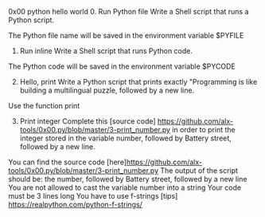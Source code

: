 0x00 python hello world
0. Run Python file
Write a Shell script that runs a Python script.

The Python file name will be saved in the environment variable $PYFILE

1. Run inline
Write a Shell script that runs Python code.

The Python code will be saved in the environment variable $PYCODE

2. Hello, print
Write a Python script that prints exactly "Programming is like building a multilingual puzzle, followed by a new line.

Use the function print

3. Print integer
Complete this [source code] <https://github.com/alx-tools/0x00.py/blob/master/3-print_number.py> in order to print the integer stored in the variable number, followed by Battery street, followed by a new line.

You can find the source code [here]<https://github.com/alx-tools/0x00.py/blob/master/3-print_number.py>
The output of the script should be:
the number, followed by Battery street,
followed by a new line
You are not allowed to cast the variable number into a string
Your code must be 3 lines long
You have to use f-strings [tips] <https://realpython.com/python-f-strings/>
